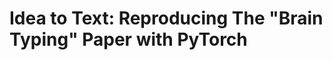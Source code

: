 Idea to Text: Reproducing The "Brain Typing" Paper with PyTorch
==========================================
